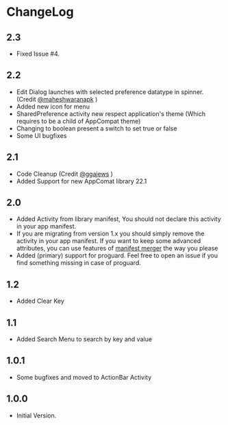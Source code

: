 # ChangeLog
## 2.3
- Fixed Issue #4.
## 2.2
- Edit Dialog launches with selected preference datatype in spinner. (Credit [@maheshwaranapk](https://github.com/maheswaranapk) )
- Added new icon for menu
- SharedPreference activity new respect application's theme (Which requires to be a child of AppCompat theme)
- Changing to boolean present a switch to set true or false
- Some UI bugfixes

## 2.1
- Code Cleanup (Credit [@ggajews](https://github.com/ggajews) )
- Added Support for new AppComat library 22.1

## 2.0
- Added Activity from library manifest, You should not declare this activity in your app manifest.
- If you are migrating from version 1.x you should simply remove the activity in your app manifest. If you want to keep some advanced attributes, you can use features of [manifest merger](http://tools.android.com/tech-docs/new-build-system/user-guide/manifest-merger) the way you please
- Added (primary) support for proguard. Feel free to open an issue if you find something missing in case of proguard.

## 1.2
- Added Clear Key

## 1.1
- Added Search Menu to search by key and value

## 1.0.1
- Some bugfixes and moved to ActionBar Activity

## 1.0.0
- Initial Version.

